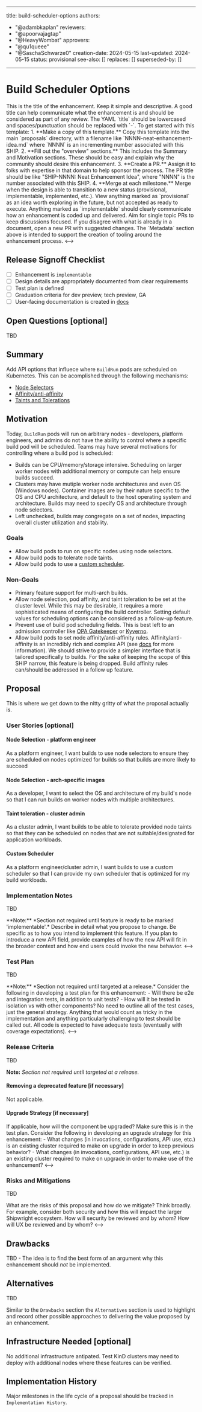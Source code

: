 <!--
Copyright The Shipwright Contributors

SPDX-License-Identifier: Apache-2.0
-->

---
title: build-scheduler-options
authors:
  - "@adambkaplan"
reviewers:
  - "@apoorvajagtap"
  - "@HeavyWombat"
approvers:
  - "@qu1queee"
  - "@SaschaSchwarze0"
creation-date: 2024-05-15
last-updated: 2024-05-15
status: provisional
see-also: []
replaces: []
superseded-by: []
---

# Build Scheduler Options

<!-->

This is the title of the enhancement. Keep it simple and descriptive. A good title can help
communicate what the enhancement is and should be considered as part of any review.

The YAML `title` should be lowercased and spaces/punctuation should be replaced with `-`.

To get started with this template:

1. **Make a copy of this template.** Copy this template into the main
   `proposals` directory, with a filename like `NNNN-neat-enhancement-idea.md`
   where `NNNN` is an incrementing number associated with this SHIP.
2. **Fill out the "overview" sections.** This includes the Summary and Motivation sections. These
   should be easy and explain why the community should desire this enhancement.
3. **Create a PR.** Assign it to folks with expertise in that domain to help
   sponsor the process. The PR title should be like "SHIP-NNNN: Neat
   Enhancement Idea", where "NNNN" is the number associated with this SHIP.
4. **Merge at each milestone.** Merge when the design is able to transition to a new status
   (provisional, implementable, implemented, etc.). View anything marked as `provisional` as an idea
   worth exploring in the future, but not accepted as ready to execute. Anything marked as
   `implementable` should clearly communicate how an enhancement is coded up and delivered. Aim for
   single topic PRs to keep discussions focused. If you disagree with what is already in a document,
   open a new PR with suggested changes.

The `Metadata` section above is intended to support the creation of tooling around the enhancement
process.

<-->

## Release Signoff Checklist

- [ ] Enhancement is `implementable`
- [ ] Design details are appropriately documented from clear requirements
- [ ] Test plan is defined
- [ ] Graduation criteria for dev preview, tech preview, GA
- [ ] User-facing documentation is created in [docs](/docs/)

## Open Questions [optional]

TBD

## Summary

Add API options that influece where `BuildRun` pods are scheduled on Kubernetes. This can be
acomplished through the following mechanisms:

- [Node Selectors](https://kubernetes.io/docs/concepts/scheduling-eviction/assign-pod-node/#nodeselector)
- [Affinity/anti-affinity](https://kubernetes.io/docs/concepts/scheduling-eviction/assign-pod-node/#affinity-and-anti-affinity)
- [Taints and Tolerations](https://kubernetes.io/docs/concepts/scheduling-eviction/taint-and-toleration/)

## Motivation

Today, `BuildRun` pods will run on arbitrary nodes - developers, platform engineers, and admins do
not have the ability to control where a specific build pod will be scheduled. Teams may have
several motivations for controlling where a build pod is scheduled:

- Builds can be CPU/memory/storage intensive. Scheduling on larger worker nodes with additional
  memory or compute can help ensure builds succeed.
- Clusters may have mutiple worker node architectures and even OS (Windows nodes). Container images
  are by their nature specific to the OS and CPU architecture, and default to the host operating
  system and architecture. Builds may need to specify OS and architecture through node selectors.
- Left unchecked, builds may congregate on a set of nodes, impacting overall cluster utilization
  and stability.

### Goals

- Allow build pods to run on specific nodes using node selectors.
- Allow build pods to tolerate node taints.
- Allow build pods to use a [custom scheduler](https://kubernetes.io/docs/tasks/extend-kubernetes/configure-multiple-schedulers/).

### Non-Goals

- Primary feature support for multi-arch builds.
- Allow node selection, pod affinity, and taint toleration to be set at the cluster level.
  While this may be desirable, it requires a more sophisticated means of configuring the build
  controller. Setting default values for scheduling options can be considered as a follow-up
  feature.
- Prevent use of build pod scheduling fields. This is best left to an admission controller like
  [OPA Gatekeeper](https://www.openpolicyagent.org/docs/latest/kubernetes-introduction/) or
  [Kyverno](https://kyverno.io/).
- Allow build pods to set node affinity/anti-affinity rules. Affinity/anti-affinity is an
  incredibly rich and complex API (see [docs](https://kubernetes.io/docs/concepts/scheduling-eviction/assign-pod-node/#inter-pod-affinity-and-anti-affinity)
  for more information). We should strive to provide a simpler interface that is tailored
  specifically to builds. For the sake of keeping the scope of this SHIP narrow, this feature is
  being dropped. Build affinity rules can/should be addressed in a follow up feature.

## Proposal

This is where we get down to the nitty gritty of what the proposal actually is.

### User Stories [optional]

#### Node Selection - platform engineer

As a platform engineer, I want builds to use node selectors to ensure they are scheduled on nodes
optimized for builds so that builds are more likely to succeed

#### Node Selection - arch-specific images

As a developer, I want to select the OS and architecture of my build's node so that I can run
builds on worker nodes with multiple architectures.

#### Taint toleration - cluster admin

As a cluster admin, I want builds to be able to tolerate provided node taints so that they can
be scheduled on nodes that are not suitable/designated for application workloads.

#### Custom Scheduler

As a platform engineer/cluster admin, I want builds to use a custom scheduler so that I can provide
my own scheduler that is optimized for my build workloads.

### Implementation Notes

TBD

<!-->
**Note:** *Section not required until feature is ready to be marked 'implementable'.*

Describe in detail what you propose to change. Be specific as to how you intend to implement this
feature. If you plan to introduce a new API field, provide examples of how the new API will fit in
the broader context and how end users could invoke the new behavior.
<-->

### Test Plan

TBD

<!-->
**Note:** *Section not required until targeted at a release.*

Consider the following in developing a test plan for this enhancement:

- Will there be e2e and integration tests, in addition to unit tests?
- How will it be tested in isolation vs with other components?

No need to outline all of the test cases, just the general strategy. Anything that would count as
tricky in the implementation and anything particularly challenging to test should be called out.

All code is expected to have adequate tests (eventually with coverage expectations).
<-->

### Release Criteria

TBD

**Note:** *Section not required until targeted at a release.*

#### Removing a deprecated feature [if necessary]

Not applicable.

#### Upgrade Strategy [if necessary]

<!-->

If applicable, how will the component be upgraded? Make sure this is in the test
plan.

Consider the following in developing an upgrade strategy for this enhancement:

- What changes (in invocations, configurations, API use, etc.) is an existing cluster required to
  make on upgrade in order to keep previous behavior?
- What changes (in invocations, configurations, API use, etc.) is an existing cluster required to
  make on upgrade in order to make use of the enhancement?
<-->

### Risks and Mitigations

TBD

<!-->
What are the risks of this proposal and how do we mitigate? Think broadly. For example, consider
both security and how this will impact the larger Shipwright ecosystem.

How will security be reviewed and by whom? How will UX be reviewed and by whom?
<-->

## Drawbacks

TBD - The idea is to find the best form of an argument why this enhancement should _not_ be implemented.

## Alternatives

TBD

Similar to the `Drawbacks` section the `Alternatives` section is used to highlight and record other
possible approaches to delivering the value proposed by an enhancement.

## Infrastructure Needed [optional]

No additional infrastructure antipated.
Test KinD clusters may need to deploy with additional nodes where these features can be verified.

## Implementation History

Major milestones in the life cycle of a proposal should be tracked in `Implementation History`.


